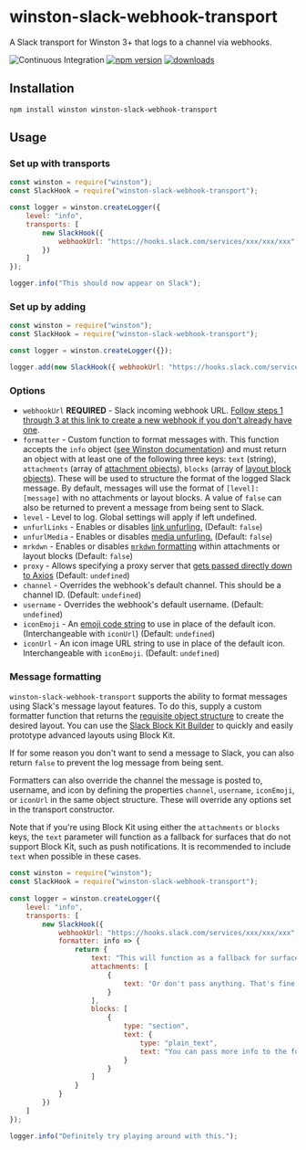 # winston-slack-webhook-transport

A Slack transport for Winston 3+ that logs to a channel via webhooks.

![Continuous Integration](https://github.com/TheAppleFreak/winston-slack-webhook-transport/actions/workflows/tests.yml/badge.svg) [![npm version](https://badge.fury.io/js/winston-slack-webhook-transport.svg)](https://www.npmjs.com/package/winston-slack-webhook-transport) [![downloads](https://img.shields.io/npm/dw/winston-slack-webhook-transport)]((https://www.npmjs.com/package/winston-slack-webhook-transport))

## Installation

```
npm install winston winston-slack-webhook-transport
```

## Usage

### Set up with transports

```javascript
const winston = require("winston");
const SlackHook = require("winston-slack-webhook-transport");

const logger = winston.createLogger({
    level: "info",
    transports: [
        new SlackHook({
            webhookUrl: "https://hooks.slack.com/services/xxx/xxx/xxx"
        })
    ]
});

logger.info("This should now appear on Slack");
```

### Set up by adding

```javascript
const winston = require("winston");
const SlackHook = require("winston-slack-webhook-transport");

const logger = winston.createLogger({});

logger.add(new SlackHook({ webhookUrl: "https://hooks.slack.com/services/xxx/xxx/xxx" }));
```

### Options

* `webhookUrl` **REQUIRED** - Slack incoming webhook URL. [Follow steps 1 through 3 at this link to create a new webhook if you don't already have one](https://api.slack.com/messaging/webhooks).
* `formatter` - Custom function to format messages with. This function accepts the `info` object ([see Winston documentation](https://github.com/winstonjs/winston/blob/master/README.md#streams-objectmode-and-info-objects)) and must return an object with at least one of the following three keys: `text` (string), `attachments` (array of [attachment objects](https://api.slack.com/messaging/composing/layouts#attachments)), `blocks` (array of [layout block objects](https://api.slack.com/messaging/composing/layouts#adding-blocks)). These will be used to structure the format of the logged Slack message. By default, messages will use the format of `[level]: [message]` with no attachments or layout blocks. A value of `false` can also be returned to prevent a message from being sent to Slack.
* `level` - Level to log. Global settings will apply if left undefined.
* `unfurlLinks` - Enables or disables [link unfurling.](https://api.slack.com/reference/messaging/link-unfurling#no_unfurling_please) (Default: `false`)
* `unfurlMedia` - Enables or disables [media unfurling.](https://api.slack.com/reference/messaging/link-unfurling#no_unfurling_please) (Default: `false`)
* `mrkdwn` - Enables or disables [`mrkdwn` formatting](https://api.slack.com/reference/surfaces/formatting#basics) within attachments or layout blocks (Default: `false`)
* `proxy` - Allows specifying a proxy server that [gets passed directly down to Axios](https://github.com/axios/axios#request-config) (Default: `undefined`)
* `channel` - Overrides the webhook's default channel. This should be a channel ID. (Default: `undefined`)
* `username` - Overrides the webhook's default username. (Default: `undefined`)
* `iconEmoji` - An [emoji code string](https://www.webpagefx.com/tools/emoji-cheat-sheet/) to use in place of the default icon. (Interchangeable with `iconUrl`) (Default: `undefined`)
* `iconUrl` - An icon image URL string to use in place of the default icon. Interchangeable with `iconEmoji`. (Default: `undefined`)

### Message formatting

`winston-slack-webhook-transport` supports the ability to format messages using Slack's message layout features. To do this, supply a custom formatter function that returns the [requisite object structure](https://api.slack.com/messaging/composing/layouts) to create the desired layout. You can use the [Slack Block Kit Builder](https://app.slack.com/block-kit-builder/) to quickly and easily prototype advanced layouts using Block Kit.

If for some reason you don't want to send a message to Slack, you can also return `false` to prevent the log message from being sent.

Formatters can also override the channel the message is posted to, username, and icon by defining the properties `channel`, `username`, `iconEmoji`, or `iconUrl` in the same object structure. These will override any options set in the transport constructor. 

Note that if you're using Block Kit using either the `attachments` or `blocks` keys, the `text` parameter will function as a fallback for surfaces that do not support Block Kit, such as push notifications. It is recommended to include `text` when possible in these cases.

```javascript
const winston = require("winston");
const SlackHook = require("winston-slack-webhook-transport");
 
const logger = winston.createLogger({
    level: "info",
    transports: [
        new SlackHook({
            webhookUrl: "https://hooks.slack.com/services/xxx/xxx/xxx",
            formatter: info => {
                return {
                    text: "This will function as a fallback for surfaces that don't support Block Kit, like IRC clients or mobile push notifications.",
                    attachments: [
                        {
                            text: "Or don't pass anything. That's fine too"
                        }
                    ],
                    blocks: [
                        {
                            type: "section",
                            text: {
                                type: "plain_text",
                                text: "You can pass more info to the formatter by supplying additional parameters in the logger call"
                            }
                        }
                    ]
                }
            }
        })
    ]
});

logger.info("Definitely try playing around with this.");
```